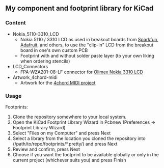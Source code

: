 ## My component and footprint library for KiCad


### Content
* Nokia_5110-3310_LCD
    * Nokia 5110 / 3310 LCD as used in breakout boards from [Sparkfun](https://www.sparkfun.com/products/10168), [Adafruit](https://www.adafruit.com/product/338), and others, to use the "clip-in" LCD from the breakout board in one's own custom PCB
    * Footprint with and without solder paste layer (to your own liking when ordering stencils)
* LCD_Connectors
    * FPA-WZA201-08-LF connector for [Olimex Nokia 3310 LCD](https://www.olimex.com/Products/Components/LCD/LCD-DISPLAY-NOKIA3310/)
* Artwork_4chord-midi
    * Artwork for the [4chord MIDI project](https://github.com/sgreg/4chord-midi)

### Usage
Footprints:

1. Clone the repository somewhere to your local system.
2. Open the KiCad Footprint Library Wizard in Pcbnew (Preferences -> Footprint Library Wizard)
3. Select "Files on my Computer" and press Next
4. Select a library from the location you cloned the repository into (/path/to/repo/footprints/\*.pretty/) and press Next
5. Review and confirm, press Next
6. Choose if you want the footprint to be available globally or only in the current project (whichever suits you) and press Finish


